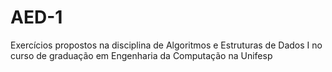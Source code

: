# AED-1
Exercícios propostos na disciplina de Algoritmos e Estruturas de Dados I no curso de graduação em Engenharia da Computação na Unifesp

